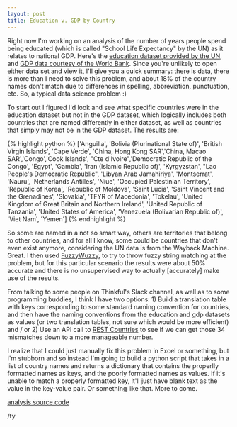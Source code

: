```yaml
---
layout: post
title: Education v. GDP by Country 
---
```


Right now I'm working on an analysis of the number of years people spend being educated (which is called "School Life Expectancy" by the UN) as it relates to national GDP. Here's the <a href="http://web.archive.org/web/20110514112442/http://unstats.un.org/unsd/demographic/products/socind/education.htm" target="_blank">education dataset provided by the UN</a>, and <a href="http://api.worldbank.org/v2/en/indicator/ny.gdp.mktp.cd?downloadformat=csv" target="_blank">GDP data courtesy of the World Bank</a>. Since you're unlikely to open either data set and view it, I'll give you a quick summary: there is data, there is more than I need to solve this problem, and about 18% of the country names don't match due to differences in spelling, abbreviation, punctuation, etc. So, a typical data science problem :)

To start out I figured I'd look and see what specific countries were in the education dataset but not in the GDP dataset, which logically includes both countries that are named differently in either dataset, as well as countries that simply may not be in the GDP dataset. The results are:

{% highlight python %}
['Anguilla', 'Bolivia (Plurinational State of)', 'British Virgin Islands', 'Cape Verde', 'China, Hong Kong SAR','China, Macao SAR','Congo','Cook Islands', "Cte d'Ivoire",'Democratic Republic of the Congo', 'Egypt', 'Gambia', 'Iran (Islamic Republic of)', 'Kyrgyzstan', "Lao People's Democratic Republic", 'Libyan Arab Jamahiriya', 'Montserrat', 'Nauru', 'Netherlands Antilles', 'Niue', 'Occupied Palestinian Territory', 'Republic of Korea', 'Republic of Moldova', 'Saint Lucia', 'Saint Vincent and the Grenadines', 'Slovakia', 'TFYR of Macedonia', 'Tokelau', 'United Kingdom of Great Britain and Northern Ireland', 'United Republic of Tanzania', 'United States of America', 'Venezuela (Bolivarian Republic of)', 'Viet Nam', 'Yemen']
{% endhighlight %}

So some are named in a not so smart way, others are territories that belong to other countries, and for all I know, some could be countries that don't even exist anymore, considering the UN data is from the Wayback Machine. Great. I then used <a href="https://github.com/seatgeek/fuzzywuzzy" target="_blank">FuzzyWuzzy</a>, to try to throw fuzzy string matching at the problem, but for this particular scenario the results were about 50% accurate and there is no unsupervised way to actually [accurately] make use of the results.

From talking to some people on Thinkful's Slack channel, as well as to some programming buddies, I think I have two options: 1) Build a translation table with keys corresponding to some standard naming convention for countries, and then have the naming conventions from the education and gdp datasets as values (or two translation tables, not sure which would be more efficient) and / or 2) Use an API call to <a href="https://restcountries.eu/" target="_blank">REST Countries</a> to see if we can get those 34 mismatches down to a more manageable number.

I realize that I could just manually fix this problem in Excel or something, but I'm stubborn and so instead I'm going to build a python script that takes in a list of country names and returns a dictionary that contains the properlly formatted names as keys, and the poorly formatted names as values. If it's unable to match a properly formatted key, it'll just have blank text as the value in the key-value pair. Or something like that. More to come.

<a href="https://github.com/yorktronic/data_science/tree/master/thinkful/Unit3/data_scraping" target="_blank">analysis source code</a>

/ty 